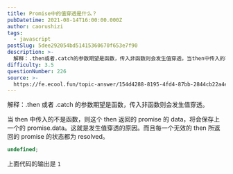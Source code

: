 ```yaml
---
title: Promise中的值穿透是什么？
pubDatetime: 2021-08-14T16:00:00.000Z
author: caorushizi
tags:
  - javascript
postSlug: 5dee292054bd51415360670f653e7f90
description: >-
  解释：.then或者.catch的参数期望是函数，传入非函数则会发生值穿透。当then中传入的不是函数，则这个then返回的promise的data，将会保存上一个的promise.data。这就是发
difficulty: 3.5
questionNumber: 226
source: >-
  https://fe.ecool.fun/topic-answer/154d4288-8195-4fd4-87bb-2844cb22a4e5?orderBy=updateTime&order=desc&tagId=10
---
```


解释：.then 或者 .catch 的参数期望是函数，传入非函数则会发生值穿透。

当 then 中传入的不是函数，则这个 then 返回的 promise 的 data，将会保存上一个的 promise.data。这就是发生值穿透的原因。而且每一个无效的 then 所返回的 promise 的状态都为 resolved。

```typescript
undefined;
```

上面代码的输出是 `1`
